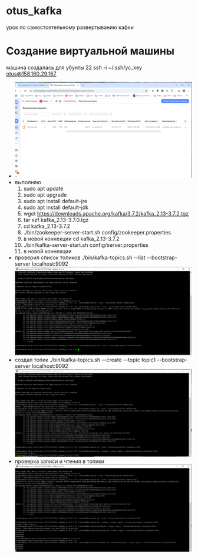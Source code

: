 # otus_kafka
урок по самостоятельному развертыванию кафки

# Создание виртуальной машины
машина создалась для убунты 22
ssh -i ~/.ssh/yc_key otus@158.160.29.167
- ![тест1 ](../picture/lesson_01/p00.png)
- выполняю  
  1. sudo apt update
  2. sudo apt upgrade
  3. sudo apt install default-jre
  4. sudo apt install default-jdk
  5. wget https://downloads.apache.org/kafka/3.7.2/kafka_2.13-3.7.2.tgz
  6. tar xzf kafka_2.13-3.7.0.tgz
  7. cd kafka_2.13-3.7.2
  8. ./bin/zookeeper-server-start.sh config/zookeeper.properties
  9. в новой коннекции
  cd kafka_2.13-3.7.2
  10. ./bin/kafka-server-start.sh config/server.properties
  11. в новой коннекции
- проверил список топиков
  ./bin/kafka-topics.sh --list --bootstrap-server localhost:9092
 ![тест1 ](../picture/lesson_01/p01.png)
- создал топик 
./bin/kafka-topics.sh --create --topic topic1 --bootstrap-server localhost:9092
![тест1 ](../picture/lesson_01/p02.png)
- проверка записи и чтения в топики
  ![тест1 ](../picture/lesson_01/p03.png)
